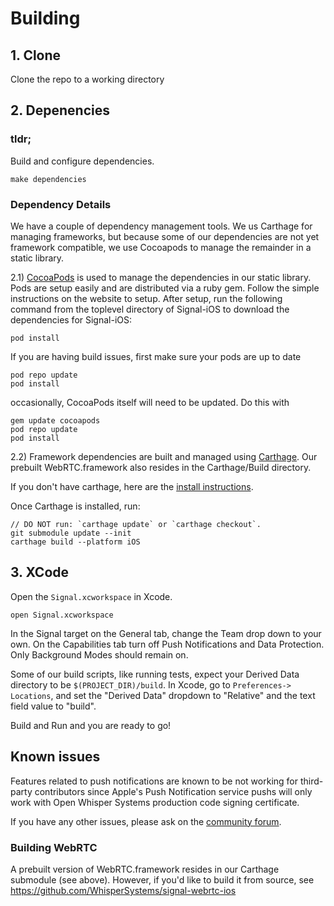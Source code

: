 # Building

## 1. Clone

Clone the repo to a working directory

## 2. Depenencies

### tldr;

Build and configure dependencies.


```
make dependencies
```

### Dependency Details

We have a couple of dependency management tools. We us Carthage for
managing frameworks, but because some of our dependencies are not yet
framework compatible, we use Cocoapods to manage the remainder in a
static library.

2.1) [CocoaPods](http://cocoapods.org) is used to manage the dependencies in our static library. Pods are setup easily and are distributed via a ruby gem. Follow the simple instructions on the website to setup. After setup, run the following command from the toplevel directory of Signal-iOS to download the dependencies for Signal-iOS:

```
pod install
```

If you are having build issues, first make sure your pods are up to date

```
pod repo update
pod install
```

occasionally, CocoaPods itself will need to be updated. Do this with

```
gem update cocoapods
pod repo update
pod install
```

2.2) Framework dependencies are built and managed using [Carthage](https://github.com/Carthage/Carthage). Our prebuilt WebRTC.framework also resides in the Carthage/Build directory.

If you don't have carthage, here are the [install instructions](https://github.com/Carthage/Carthage#installing-carthage).

Once Carthage is installed, run:

```
// DO NOT run: `carthage update` or `carthage checkout`.
git submodule update --init
carthage build --platform iOS
```

## 3. XCode

Open the `Signal.xcworkspace` in Xcode.

```
open Signal.xcworkspace
```

In the Signal target on the General tab, change the Team drop down to
your own. On the Capabilities tab turn off Push Notifications and Data
Protection. Only Background Modes should remain on.

Some of our build scripts, like running tests, expect your Derived
Data directory to be `$(PROJECT_DIR)/build`. In Xcode, go to `Preferences-> Locations`,
and set the "Derived Data" dropdown to "Relative" and the text field
value to "build".

Build and Run and you are ready to go!

## Known issues

Features related to push notifications are known to be not working for third-party contributors since Apple's Push Notification service pushs will only work with Open Whisper Systems production code signing certificate.

If you have any other issues, please ask on the [community forum](https://whispersystems.discoursehosting.net/).

### Building WebRTC

A prebuilt version of WebRTC.framework resides in our Carthage submodule (see above).
However, if you'd like to build it from source, see https://github.com/WhisperSystems/signal-webrtc-ios

